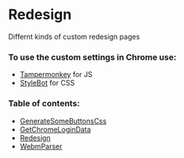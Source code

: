 # Redesign
Differnt kinds of custom redesign pages

### To use the custom settings in Chrome use:

- [Tampermonkey](https://chrome.google.com/webstore/detail/tampermonkey/dhdgffkkebhmkfjojejmpbldmpobfkfo) for JS
- [StyleBot](https://chrome.google.com/webstore/detail/stylebot/oiaejidbmkiecgbjeifoejpgmdaleoha) for CSS

### Table of contents:
- [GenerateSomeButtonsCss](https://github.com/Skevary/SomeScriptsEtc/tree/master/GenerateSomeButtonsCss)
- [GetChromeLoginData](https://github.com/Skevary/SomeScriptsEtc/tree/master/GetChromeLoginData)
- [Redesign](https://github.com/Skevary/SomeScriptsEtc/tree/master/Redesign)
- [WebmParser](https://github.com/Skevary/SomeScriptsEtc/tree/master/WebmParser)